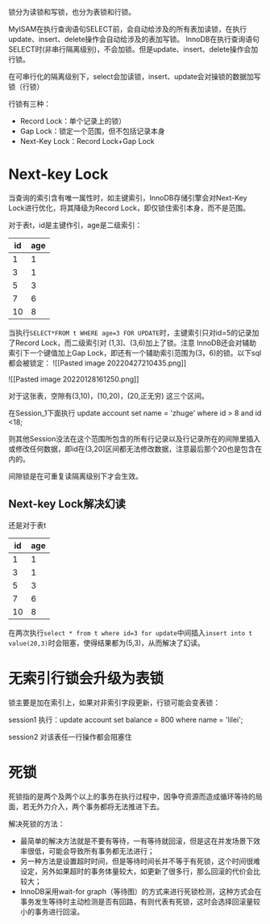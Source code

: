锁分为读锁和写锁，也分为表锁和行锁。

MyISAM在执行查询语句SELECT前，会自动给涉及的所有表加读锁，在执行update、insert、delete操作会自动给涉及的表加写锁。
InnoDB在执行查询语句SELECT时(非串行隔离级别)，不会加锁。但是update、insert、delete操作会加行锁。

在可串行化的隔离级别下，select会加读锁，insert、update会对操锁的数据加写锁（行锁）

行锁有三种：
- Record Lock：单个记录上的锁）
- Gap Lock：锁定一个范围，但不包括记录本身
- Next-Key Lock：Record Lock+Gap Lock

# Next-key Lock
当查询的索引含有唯一属性时，如主键索引，InnoDB存储引擎会对Next-Key Lock进行优化，将其降级为Record Lock，即仅锁住索引本身，而不是范围。

对于表t，id是主键作引，age是二级索引：

|id|age|
|--|--|
|1|1|
|3|1|
|5|3|
|7|6|
|10|8|

当执行```SELECT*FROM t WHERE age=3 FOR UPDATE```时，主键索引只对id=5的记录加了Record Lock，而二级索引对 (1,3]、(3,6)加上了锁。注意 InnoDB还会对辅助索引下一个键值加上Gap Lock，即还有一个辅助索引范围为(3，6)的锁。以下sql都会被锁定：
![[Pasted image 20220427210435.png]]

![[Pasted image 20220128161250.png]]

对于这张表，空隙有(3,10)，(10,20)，(20,正无穷) 这三个区间。

在Session_1下面执行 update account set name = 'zhuge' where id > 8 and id <18;

则其他Session没法在这个范围所包含的所有行记录以及行记录所在的间隙里插入或修改任何数据，即id在(3,20]区间都无法修改数据，注意最后那个20也是包含在内的。

间隙锁是在可重复读隔离级别下才会生效。

## Next-key Lock解决幻读
还是对于表t

|id|age|
|--|--|
|1|1|
|3|1|
|5|3|
|7|6|
|10|8|

在两次执行``select * from t where id=3 for update``中间插入``insert into t value(20,3)``时会阻塞，使得结果都为(5,3)，从而解决了幻读。


# 无索引行锁会升级为表锁

锁主要是加在索引上，如果对非索引字段更新，行锁可能会变表锁：

session1 执行：update account set balance = 800 where name = 'lilei';

session2 对该表任一行操作都会阻塞住

# 死锁
死锁指的是两个及两个以上的事务在执行过程中，因争夺资源而造成循环等待的局面，若无外力介入，两个事务都将无法推进下去。

解决死锁的方法：

- 最简单的解决方法就是不要有等待，一有等待就回滚，但是这在并发场景下效率很低，可能会导致所有事务都无法进行；
- 另一种方法是设置超时时间，但是等待时间长并不等于有死锁，这个时间很难设定，另外如果超时的事务体量较大，如更新了很多行，那么回滚的代价会比较大；
- InnoDB采用wait-for graph（等待图）的方式来进行死锁检测，这种方式会在事务发生等待时主动检测是否有回路，有则代表有死锁，这时会选择回滚量较小的事务进行回滚。



